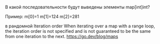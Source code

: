 В какой последовательности будут выведены элементы map[int]int?

Пример:
m[0]=1
m[1]=124
m[2]=281

в рандомной
Iteration order
When iterating over a map with a range loop, the iteration order is not specified and is not guaranteed to be the same from one iteration to the next.
https://go.dev/blog/maps